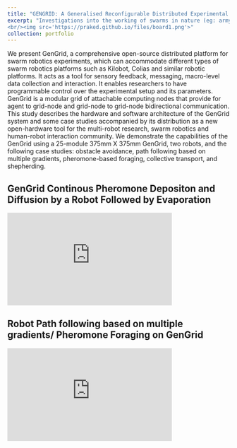 ```yaml
---
title: "GENGRID: A Generalised Reconfigurable Distributed Experimental Enviromental Grid For Swarm Robotics"
excerpt: "Investigations into the working of swarms in nature (eg: army ants, weaver ants, school of fishes and even cells in a multicellular organism ). Designing and developing bio-inspired Swarm robotics platform artificially imitating these natural processes of communication and coordination among group of robots.<br/>
<br/><img src='https://praked.github.io/files/board1.png'>"
collection: portfolio
---
```

We present GenGrid, a comprehensive open-source distributed platform for swarm robotics experiments, which can accommodate different types of swarm robotics platforms such as Kilobot, Colias and similar robotic platforms. It acts as a tool for sensory feedback, messaging, macro-level data collection and interaction. It enables researchers to have programmable control over the experimental setup and its parameters. GenGrid is a modular grid of attachable computing nodes that provide for agent to grid-node and grid-node to grid-node bidirectional communication. This study describes the hardware and software architecture of the GenGrid system and some case studies accompanied by its distribution as a new open-hardware tool for the multi-robot research, swarm robotics and human-robot interaction community. We demonstrate the capabilities of the GenGrid using a 25-module 375mm X 375mm GenGrid, two robots, and the following case studies: obstacle avoidance, path following based on multiple gradients, pheromone-based foraging, collective transport, and shepherding.

<h2 align="left">GenGrid Continous Pheromone Depositon and Diffusion by a Robot Followed by Evaporation</h2>
<iframe width="373" height="210" src="https://www.youtube.com/embed/C7K-rOPs5fg" frameborder="0" allow="accelerometer; autoplay; encrypted-media; gyroscope; picture-in-picture" allowfullscreen></iframe>

<h2 align="left">Robot Path following based on multiple gradients/ Pheromone Foraging on GenGrid</h2>
<iframe width="373" height="210" src="https://www.youtube.com/embed/_7BdSvJxI8k" frameborder="0" allow="accelerometer; autoplay; encrypted-media; gyroscope; picture-in-picture" allowfullscreen></iframe>
